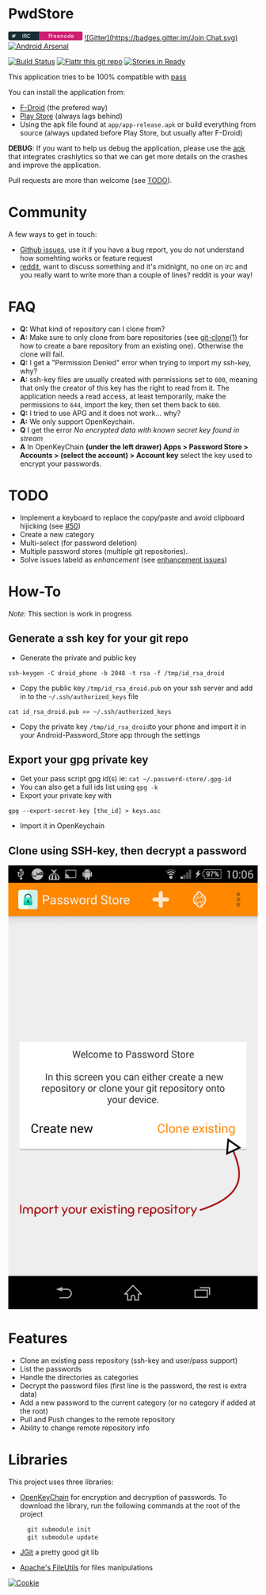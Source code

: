 PwdStore
========
[![IRC](irc_badge.png)](https://webchat.freenode.net/?channels=%23Android-Password-Store&uio=d4)
[![Gitter](https://badges.gitter.im/Join Chat.svg)](https://gitter.im/zeapo/android-password-store?utm_source=badge&utm_medium=badge&utm_campaign=pr-badge&utm_content=badge)
[![Android Arsenal](https://img.shields.io/badge/Android%20Arsenal-Android--Password--Store-blue.svg?style=flat)](https://android-arsenal.com/details/1/1208)

[![Build Status](https://travis-ci.org/zeapo/Android-Password-Store.svg?branch=travis)](https://travis-ci.org/zeapo/Android-Password-Store)
[![Flattr this git repo](http://api.flattr.com/button/flattr-badge-large.png)](https://flattr.com/submit/auto?user_id=zeapo&url=https://github.com/zeapo/Android-Password-Store&title=Android-Password-Store&language=en&tags=github&category=software)
[![Stories in Ready](https://badge.waffle.io/zeapo/Android-Password-Store.png?label=ready&title=Ready)](https://waffle.io/zeapo/Android-Password-Store)

This application tries to be 100% compatible with [pass](http://www.passwordstore.org/)

You can install the application from:

- [F-Droid](https://f-droid.org/repository/browse/?fdid=com.zeapo.pwdstore) (the prefered way)
- [Play Store](https://play.google.com/store/apps/details?id=com.zeapo.pwdstore) (always lags behind)
- Using the apk file found at `app/app-release.apk` or build everything from source (always updated before Play Store, but usually after F-Droid)

**DEBUG**: If you want to help us debug the application, please use the [apk](https://github.com/zeapo/Android-Password-Store/blob/fabric/app/app-release.apk) that integrates crashlytics so that we can get more details on the crashes and improve the application.

Pull requests are more than welcome (see [TODO](#todo)).

Community
=========

A few ways to get in touch:

- [Github issues](https://github.com/zeapo/Android-Password-Store/issues), use it if you have a bug report, you do not understand how somehting works or feature request
- [reddit](https://www.reddit.com/r/androidpwd), want to discuss something and it's midnight, no one on irc and you really want to write more than a couple of lines? reddit is your way!




FAQ
====

- **Q:** What kind of repository can I clone from?
- **A:** Make sure to only clone from bare repositories (see [git-clone(1)](http://git-scm.com/docs/git-clone) for how to create a bare repository from an existing one). Otherwise the clone will fail.
- **Q:** I get a "Permission Denied" error when trying to import my ssh-key, why?
- **A:** ssh-key files are usually created with permissions set to `600`, meaning that only the creator of this key has the right to read from it. The application needs a read access, at least temporarily, make the permissions to `644`, import the key, then set them back to `600`.
- **Q:** I tried to use APG and it does not work... why?
- **A:** We only support OpenKeychain.
- **Q** I get the error *No encrypted data with known secret key found in stream*
- **A** In OpenKeyChain **(under the left drawer) Apps > Password Store > Accounts > (select the account) > Account key** select the key used to encrypt your passwords.

TODO
=====
- Implement a keyboard to replace the copy/paste and avoid clipboard hijicking (see [#50](https://github.com/zeapo/Android-Password-Store/issues/50))
- Create a new category
- Multi-select (for password deletion)
- Multiple password stores (multiple git repositories).
- Solve issues labeld as *enhancement* (see [enhancement issues](https://github.com/zeapo/Android-Password-Store/issues?q=is%3Aopen+is%3Aissue+label%3Aenhancement))

How-To
======
*Note:* This section is work in progress

Generate a ssh key for your git repo
--------------------------------------------
- Generate the private and public key
```
ssh-keygen -C droid_phone -b 2048 -t rsa -f /tmp/id_rsa_droid
```
- Copy the public key `/tmp/id_rsa_droid.pub` on your ssh server and add in to the `~/.ssh/authorized_keys` file
```
cat id_rsa_droid.pub >> ~/.ssh/authorized_keys
```
- Copy the private key `/tmp/id_rsa_droid`to your phone and import it in your Android-Password_Store app through the settings

Export your gpg private key
--------------------------------------------
- Get your pass script gpg id(s) ie: `cat ~/.password-store/.gpg-id`
- You can also get a full ids list using `gpg -k`
- Export your private key with 
```
gpg --export-secret-key [the_id] > keys.asc
```
- Import it in OpenKeychain

Clone using SSH-key, then decrypt a password
--------------------------------------------

<img src="tutorial_clone_ssh_then_decrypt.gif" alt="Clone And Decrypt" style="width:720px">


Features
========
- Clone an existing pass repository (ssh-key and user/pass support)
- List the passwords
- Handle the directories as categories
- Decrypt the password files (first line is the password, the rest is extra data)
- Add a new password to the current category (or no category if added at the root)
- Pull and Push changes to the remote repository
- Ability to change remote repository info

Libraries
=========
This project uses three libraries:

- [OpenKeyChain](https://github.com/open-keychain/open-keychain) for encryption and decryption of passwords.
    To download the library, run the following commands at the root of the project

        git submodule init
        git submodule update


- [JGit](http://www.eclipse.org/jgit/) a pretty good git lib
- [Apache's FileUtils](https://commons.apache.org/proper/commons-io/) for files manipulations


[![Cookie](https://cdn.changetip.com/img/graphics/Cookie_Graphic.png)](https://www.changetip.com/tipme/zeapo)
